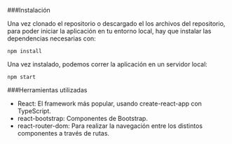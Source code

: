 ###Instalación

Una vez clonado el repositorio o descargado el los archivos del repositorio, para poder iniciar la aplicación en tu entorno local, hay que instalar las dependencias necesarias con:

```
npm install
```

Una vez instalado, podemos correr la aplicación en un servidor local:

```
npm start
```

###Herramientas utilizadas
 - React: El framework más popular, usando create-react-app con TypeScript.
 - react-bootstrap: Componentes de Bootstrap.
 - react-router-dom: Para realizar la navegación entre los distintos componentes a través de rutas.